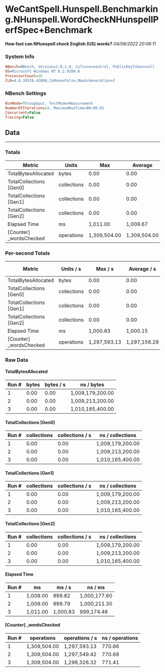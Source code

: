 ﻿# WeCantSpell.Hunspell.Benchmarking.NHunspell.WordCheckNHunspellPerfSpec+Benchmark
__How fast can NHunspell check English (US) words?__
_04/06/2022 20:06:11_
### System Info
```ini
NBench=NBench, Version=2.0.1.0, Culture=neutral, PublicKeyToken=null
OS=Microsoft Windows NT 6.2.9200.0
ProcessorCount=16
CLR=4.0.30319.42000,IsMono=False,MaxGcGeneration=2
```

### NBench Settings
```ini
RunMode=Throughput, TestMode=Measurement
NumberOfIterations=3, MaximumRunTime=00:00:01
Concurrent=False
Tracing=False
```

## Data
-------------------

### Totals
|          Metric |           Units |             Max |         Average |             Min |          StdDev |
|---------------- |---------------- |---------------- |---------------- |---------------- |---------------- |
|TotalBytesAllocated |           bytes |            0.00 |            0.00 |            0.00 |            0.00 |
|TotalCollections [Gen0] |     collections |            0.00 |            0.00 |            0.00 |            0.00 |
|TotalCollections [Gen1] |     collections |            0.00 |            0.00 |            0.00 |            0.00 |
|TotalCollections [Gen2] |     collections |            0.00 |            0.00 |            0.00 |            0.00 |
|    Elapsed Time |              ms |        1,011.00 |        1,009.67 |        1,009.00 |            1.15 |
|[Counter] _wordsChecked |      operations |    1,309,504.00 |    1,309,504.00 |    1,309,504.00 |            0.00 |

### Per-second Totals
|          Metric |       Units / s |         Max / s |     Average / s |         Min / s |      StdDev / s |
|---------------- |---------------- |---------------- |---------------- |---------------- |---------------- |
|TotalBytesAllocated |           bytes |            0.00 |            0.00 |            0.00 |            0.00 |
|TotalCollections [Gen0] |     collections |            0.00 |            0.00 |            0.00 |            0.00 |
|TotalCollections [Gen1] |     collections |            0.00 |            0.00 |            0.00 |            0.00 |
|TotalCollections [Gen2] |     collections |            0.00 |            0.00 |            0.00 |            0.00 |
|    Elapsed Time |              ms |        1,000.83 |        1,000.15 |          999.79 |            0.59 |
|[Counter] _wordsChecked |      operations |    1,297,593.13 |    1,297,156.29 |    1,296,326.32 |          719.11 |

### Raw Data
#### TotalBytesAllocated
|           Run # |           bytes |       bytes / s |      ns / bytes |
|---------------- |---------------- |---------------- |---------------- |
|               1 |            0.00 |            0.00 |1,009,179,200.00 |
|               2 |            0.00 |            0.00 |1,009,213,200.00 |
|               3 |            0.00 |            0.00 |1,010,165,400.00 |

#### TotalCollections [Gen0]
|           Run # |     collections | collections / s |ns / collections |
|---------------- |---------------- |---------------- |---------------- |
|               1 |            0.00 |            0.00 |1,009,179,200.00 |
|               2 |            0.00 |            0.00 |1,009,213,200.00 |
|               3 |            0.00 |            0.00 |1,010,165,400.00 |

#### TotalCollections [Gen1]
|           Run # |     collections | collections / s |ns / collections |
|---------------- |---------------- |---------------- |---------------- |
|               1 |            0.00 |            0.00 |1,009,179,200.00 |
|               2 |            0.00 |            0.00 |1,009,213,200.00 |
|               3 |            0.00 |            0.00 |1,010,165,400.00 |

#### TotalCollections [Gen2]
|           Run # |     collections | collections / s |ns / collections |
|---------------- |---------------- |---------------- |---------------- |
|               1 |            0.00 |            0.00 |1,009,179,200.00 |
|               2 |            0.00 |            0.00 |1,009,213,200.00 |
|               3 |            0.00 |            0.00 |1,010,165,400.00 |

#### Elapsed Time
|           Run # |              ms |          ms / s |         ns / ms |
|---------------- |---------------- |---------------- |---------------- |
|               1 |        1,009.00 |          999.82 |    1,000,177.60 |
|               2 |        1,009.00 |          999.79 |    1,000,211.30 |
|               3 |        1,011.00 |        1,000.83 |      999,174.48 |

#### [Counter] _wordsChecked
|           Run # |      operations |  operations / s | ns / operations |
|---------------- |---------------- |---------------- |---------------- |
|               1 |    1,309,504.00 |    1,297,593.13 |          770.66 |
|               2 |    1,309,504.00 |    1,297,549.42 |          770.68 |
|               3 |    1,309,504.00 |    1,296,326.32 |          771.41 |



